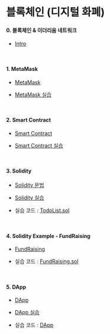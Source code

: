 # 블록체인 (디지털 화폐)


#### 0. 블록체인 & 이더리움 네트워크
   - [Intro](https://github.com/Jaehwany/TIL/blob/main/Blockchain/Basic/0.%20이더리움%20네트워크.md)
  
<br>

#### 1. MetaMask
   - [MetaMask](https://github.com/Jaehwany/TIL/blob/main/Blockchain/Basic/1.%20MetaMask.md)
  
  - [MetaMask 실습](https://github.com/Jaehwany/TIL/blob/main/Blockchain/Basic/2.%20MetaMask%20실습.md)

   
   <br>
   
#### 2. Smart Contract
   - [Smart Contract](https://github.com/Jaehwany/TIL/blob/main/Blockchain/Basic/3.%20Smart%20Contract.md)
   

- [Smart Contract 실습](https://github.com/Jaehwany/TIL/blob/main/Blockchain/Basic/4.%20Smart%20Contract%20실습.md)
 
 <br>
   
#### 3. Solidity
   - [Solidity 문법](https://github.com/Jaehwany/TIL/blob/main/Blockchain/Basic/5.%20Solidity%20기본%20문법.md)
 

- [Solidity 실습](https://github.com/Jaehwany/TIL/blob/main/Blockchain/Basic/6.%20Solidity%20실습.md)
 

- 실습 코드 : [TodoList.sol](https://github.com/Jaehwany/TIL/blob/main/Blockchain/Basic/scripts/TodoList.sol)

<br>

#### 4. Solidity Example - FundRaising
   - [FundRaising](https://github.com/Jaehwany/TIL/blob/main/Blockchain/Basic/7.%20FundRaising%20구현.md)
   
   
   - 실습 코드 : [FundRaising.sol](https://github.com/Jaehwany/TIL/blob/main/Blockchain/Basic/scripts/FundRaising.sol)

<br>
  
#### 5. DApp
  - [DApp](https://github.com/Jaehwany/TIL/blob/main/Blockchain/Basic/8.%20DApp.md)
 

- [DApp 실습](https://github.com/Jaehwany/TIL/blob/main/Blockchain/Basic/9.%20DApp%20실습.md)
 

- 실습 코드 : [DApp](https://github.com/Jaehwany/TIL/tree/main/Blockchain/Basic/DApp)
